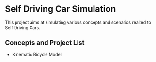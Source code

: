 # Self Driving Car Simulation

This project aims at simulating various concepts and scenarios realted to Self Driving Cars.

## Concepts and Project List
 - Kinematic Bicycle Model
